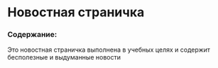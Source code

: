 # Новостная страничка

### Содержание:
Это новостная страничка выполнена в учебных целях и содержит бесполезные и выдуманные новости